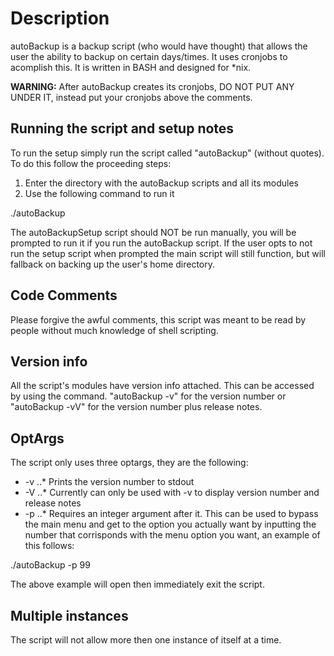 # Description
autoBackup is a backup script (who would have thought) that allows the user the ability to backup on certain days/times. It uses cronjobs to acomplish this. It is written in BASH and designed for *nix.

**WARNING:** After autoBackup creates its cronjobs, DO NOT PUT ANY UNDER IT, instead put your cronjobs above the comments.

## Running the script and setup notes
To run the setup simply run the script called "autoBackup" (without quotes). To do this follow the proceeding steps:
1. Enter the directory with the autoBackup scripts and all its modules
2. Use the following command to run it 

./autoBackup

The autoBackupSetup script should NOT be run manually, you will be prompted to run it if you run the autoBackup script.
If the user opts to not run the setup script when prompted the main script will still function, but will fallback on backing up the user's home directory.

## Code Comments
Please forgive the awful comments, this script was meant to be read by people without much knowledge of shell scripting.

## Version info
All the script's modules have version info attached. This can be accessed by using the command. "autoBackup -v" for the version number or "autoBackup -vV" for the version number plus release notes.

## OptArgs
The script only uses three optargs, they are the following:
+ -v
..* Prints the version number to stdout
+ -V
..* Currently can only be used with -v to display version number and release notes
+ -p
..* Requires an integer argument after it. This can be used to bypass the main menu and get to the option you actually want by inputting the number that corrisponds with the menu option you want, an example of this follows:

./autoBackup -p 99

The above example will open then immediately exit the script.

## Multiple instances
The script will not allow more then one instance of itself at a time.
